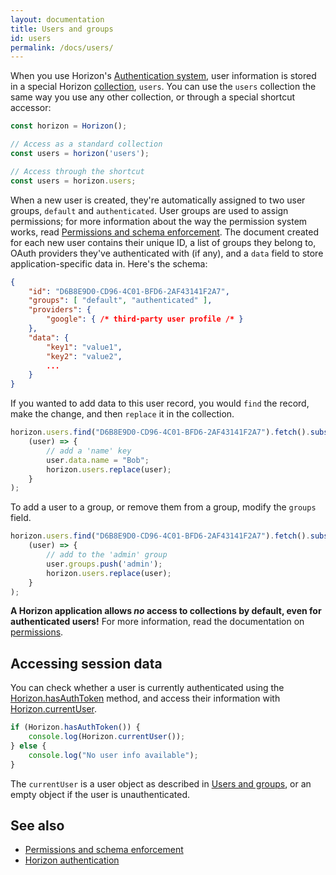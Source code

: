 ```yaml
---
layout: documentation
title: Users and groups
id: users
permalink: /docs/users/
---
```


When you use Horizon's [Authentication system][auth], user information is stored in a special Horizon [collection][coll], `users`. You can use the `users` collection the same way you use any other collection, or through a special shortcut accessor:

[auth]: /docs/auth
[coll]: /api/collection

```js
const horizon = Horizon();

// Access as a standard collection
const users = horizon('users');

// Access through the shortcut
const users = horizon.users;
```

When a new user is created, they're automatically assigned to two user groups, `default` and `authenticated`. User groups are used to assign permissions; for more information about the way the permission system works, read [Permissions and schema enforcement][perm]. The document created for each new user contains their unique ID, a list of groups they belong to, OAuth providers they've authenticated with (if any), and a `data` field to store application-specific data in. Here's the schema:

[perm]: /docs/permissions

```json
{
    "id": "D6B8E9D0-CD96-4C01-BFD6-2AF43141F2A7",
    "groups": [ "default", "authenticated" ],
    "providers": {
        "google": { /* third-party user profile /* }
    },
    "data": {
        "key1": "value1",
        "key2": "value2",
        ...
    }
}
```

If you wanted to add data to this user record, you would `find` the record, make the change, and then `replace` it in the collection.

```js
horizon.users.find("D6B8E9D0-CD96-4C01-BFD6-2AF43141F2A7").fetch().subscribe(
    (user) => {
        // add a 'name' key
        user.data.name = "Bob";
        horizon.users.replace(user);
    }
);
```

To add a user to a group, or remove them from a group, modify the `groups` field.

```js
horizon.users.find("D6B8E9D0-CD96-4C01-BFD6-2AF43141F2A7").fetch().subscribe(
    (user) => {
        // add to the 'admin' group
        user.groups.push('admin');
        horizon.users.replace(user);
    }
);
```

**A Horizon application allows _no_ access to collections by default, even for authenticated users!** For more information, read the documentation on [permissions][perm].

## Accessing session data

You can check whether a user is currently authenticated using the [Horizon.hasAuthToken][ha] method, and access their information with [Horizon.currentUser][cu].

```js
if (Horizon.hasAuthToken()) {
    console.log(Horizon.currentUser());
} else {
    console.log("No user info available");
}
```

The `currentUser` is a user object as described in [Users and groups][users], or an empty object if the user is unauthenticated.

[ha]:    /api/horizon/#hasauthtoken
[cu]:    /api/horizon/#currentuser
[users]: /docs/users

## See also

* [Permissions and schema enforcement][perm]
* [Horizon authentication][auth]
